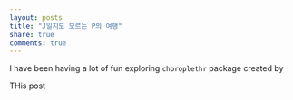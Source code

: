 ```yaml
---
layout: posts
title: "J일지도 모르는 P의 여행"
share: true
comments: true
---
```


I have been having a lot of fun exploring `choroplethr` package created by

THis post
